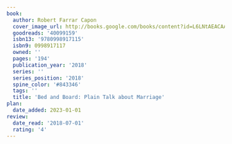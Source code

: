 ```yaml
---
book:
  author: Robert Farrar Capon
  cover_image_url: http://books.google.com/books/content?id=L6LNtAEACAAJ&printsec=frontcover&img=1&zoom=1&source=gbs_api
  goodreads: '40099159'
  isbn13: '9780998917115'
  isbn9: 0998917117
  owned: ''
  pages: '194'
  publication_year: '2018'
  series: ''
  series_position: '2018'
  spine_color: '#843346'
  tags: ''
  title: 'Bed and Board: Plain Talk about Marriage'
plan:
  date_added: 2023-01-01
review:
  date_read: '2018-07-01'
  rating: '4'
---
```

